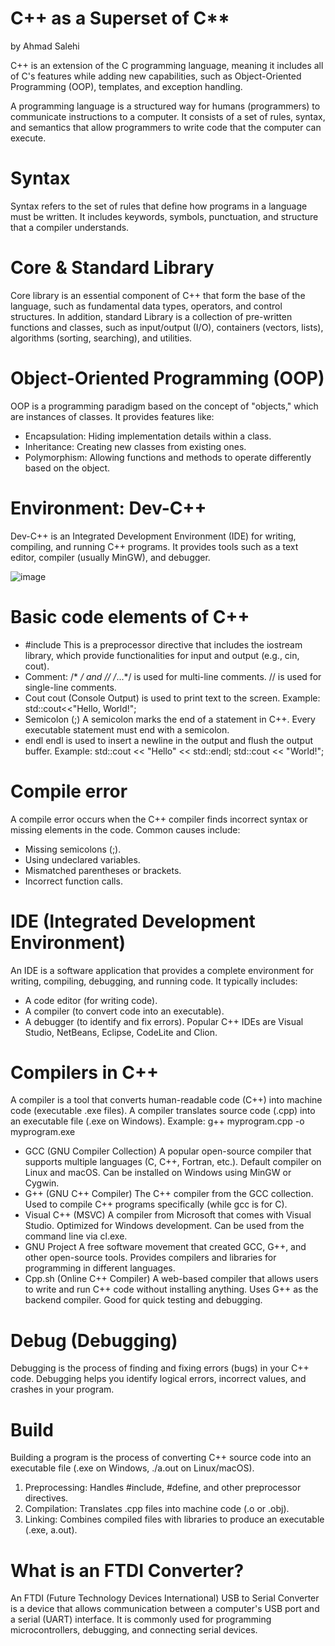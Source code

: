 # C++ as a Superset of C**
by Ahmad Salehi

C++ is an extension of the C programming language, meaning it includes all of C's features while adding new capabilities, such as Object-Oriented Programming (OOP), templates, and exception handling.

A programming language is a structured way for humans (programmers) to communicate instructions to a computer. It consists of a set of rules, syntax, and semantics that allow programmers to write code that the computer can execute.

# Syntax
Syntax refers to the set of rules that define how programs in a language must be written. It includes keywords, symbols, punctuation, and structure that a compiler understands.

# Core & Standard Library
Core library is an essential component of C++ that form the base of the language, such as fundamental data types, operators, and control structures. In addition, standard Library is a collection of pre-written functions and classes, such as input/output (I/O), containers (vectors, lists), algorithms (sorting, searching), and utilities.

# Object-Oriented Programming (OOP)
OOP is a programming paradigm based on the concept of "objects," which are instances of classes. It provides features like:
  - Encapsulation: Hiding implementation details within a class.
  - Inheritance: Creating new classes from existing ones.
  - Polymorphism: Allowing functions and methods to operate differently based on the object.

# Environment: Dev-C++
Dev-C++ is an Integrated Development Environment (IDE) for writing, compiling, and running C++ programs. It provides tools such as a text editor, compiler (usually MinGW), and debugger.

![image](https://github.com/user-attachments/assets/1b52fc3c-c349-4d4d-a7cb-79f259af90fc)

# Basic code elements of C++
  - #include <iostream>
    This is a preprocessor directive that includes the iostream library, which provide functionalities for input and output (e.g., cin, cout).
  - Comment: /* */ and //
    /*...*/ is used for multi-line comments.
    // is used for single-line comments.
  - Cout
    cout (Console Output) is used to print text to the screen. Example: std::cout<<"Hello, World!";
  - Semicolon (;)
    A semicolon marks the end of a statement in C++. Every executable statement must end with a semicolon.
  - endl
    endl is used to insert a newline in the output and flush the output buffer. Example:
    std::cout << "Hello" << std::endl;
    std::cout << "World!";

# Compile error
A compile error occurs when the C++ compiler finds incorrect syntax or missing elements in the code. Common causes include:
  - Missing semicolons (;).
  - Using undeclared variables.
  - Mismatched parentheses or brackets.
  - Incorrect function calls.

# IDE (Integrated Development Environment)
An IDE is a software application that provides a complete environment for writing, compiling, debugging, and running code. It typically includes:
  - A code editor (for writing code).
  - A compiler (to convert code into an executable).
  - A debugger (to identify and fix errors).
Popular C++ IDEs are Visual Studio, NetBeans, Eclipse, CodeLite and Clion.

# Compilers in C++
A compiler is a tool that converts human-readable code (C++) into machine code (executable .exe files). A compiler translates source code (.cpp) into an executable file (.exe on Windows). Example: g++ myprogram.cpp -o myprogram.exe
  - GCC (GNU Compiler Collection)
    A popular open-source compiler that supports multiple languages (C, C++, Fortran, etc.).
    Default compiler on Linux and macOS.
    Can be installed on Windows using MinGW or Cygwin.
  - G++ (GNU C++ Compiler)
    The C++ compiler from the GCC collection.
    Used to compile C++ programs specifically (while gcc is for C).
  - Visual C++ (MSVC)
    A compiler from Microsoft that comes with Visual Studio.
    Optimized for Windows development.
    Can be used from the command line via cl.exe.
  - GNU Project
    A free software movement that created GCC, G++, and other open-source tools.
    Provides compilers and libraries for programming in different languages.
  - Cpp.sh (Online C++ Compiler)
    A web-based compiler that allows users to write and run C++ code without installing anything.
    Uses G++ as the backend compiler.
    Good for quick testing and debugging.

# Debug (Debugging)
Debugging is the process of finding and fixing errors (bugs) in your C++ code. Debugging helps you identify logical errors, incorrect values, and crashes in your program.

# Build
Building a program is the process of converting C++ source code into an executable file (.exe on Windows, ./a.out on Linux/macOS).
  1.	Preprocessing: Handles #include, #define, and other preprocessor directives.
  2.	Compilation: Translates .cpp files into machine code (.o or .obj).
  3.	Linking: Combines compiled files with libraries to produce an executable (.exe, a.out).

# What is an FTDI Converter?
An FTDI (Future Technology Devices International) USB to Serial Converter is a device that allows communication between a computer's USB port and a serial (UART) interface. It is commonly used for programming microcontrollers, debugging, and connecting serial devices.
